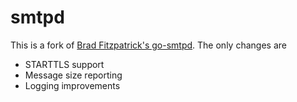 smtpd
=====

This is a fork of [Brad Fitzpatrick's go-smtpd](https://github.com/bradfitz/go-smtpd). The only changes are
* STARTTLS support
* Message size reporting
* Logging improvements
